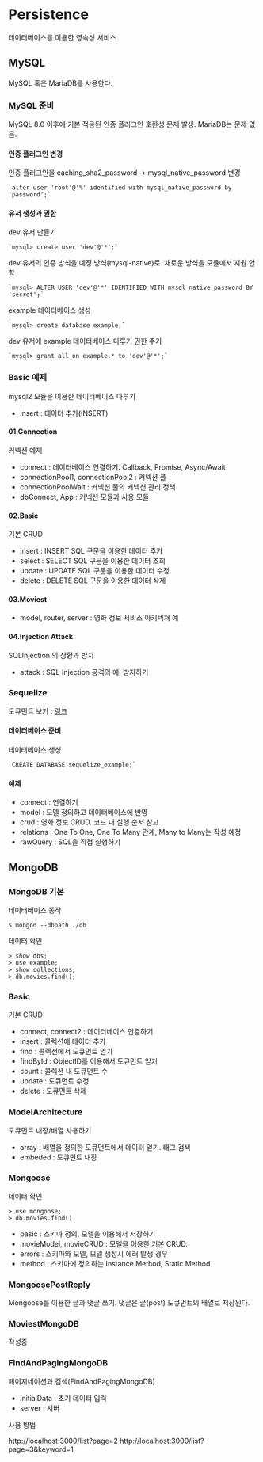 # Persistence

데이터베이스를 이용한 영속성 서비스

## MySQL

MySQL 혹은 MariaDB를 사용한다.

### MySQL 준비

MySQL 8.0 이후에 기본 적용된 인증 플러그인 호환성 문제 발생. MariaDB는 문제 없음.

#### 인증 플러그인 변경

인증 플러그인을 caching_sha2_password -> mysql_native_password 변경

    `alter user 'root'@'%' identified with mysql_native_password by 'password';`

#### 유저 생성과 권한

dev 유저 만들기

    `mysql> create user 'dev'@'*';`

dev 유저의 인증 방식을 예정 방식(mysql-native)로. 새로운 방식을 모듈에서 지원 안함

    `mysql> ALTER USER 'dev'@'*' IDENTIFIED WITH mysql_native_password BY 'secret';`

example 데이터베이스 생성

    `mysql> create database example;`

dev 유저에 example 데이터베이스 다루기 권한 주기

    `mysql> grant all on example.* to 'dev'@'*';`

### Basic 예제

mysql2 모듈을 이용한 데이터베이스 다루기

- insert : 데이터 추가(INSERT)

#### 01.Connection

커넥션 예제

- connect : 데이터베이스 연결하기. Callback, Promise, Async/Await
- connectionPool1, connectionPool2 : 커넥션 풀
- connectionPoolWait : 커넥션 풀의 커넥션 관리 정책
- dbConnect, App : 커넥션 모듈과 사용 모듈

#### 02.Basic

기본 CRUD

- insert : INSERT SQL 구문을 이용한 데이터 추가
- select : SELECT SQL 구문을 이용한 데이터 조회
- update : UPDATE SQL 구문을 이용한 데이터 수정
- delete : DELETE SQL 구문을 이용한 데이터 삭제

#### 03.Moviest

- model, router, server : 영화 정보 서비스 아키텍쳐 예


#### 04.Injection Attack

SQLInjection 의 상황과 방지

- attack : SQL Injection 공격의 예, 방지하기

### Sequelize

도큐먼트 보기 : [링크](http://docs.sequelizejs.com)

#### 데이터베이스 준비

데이터베이스 생성

    `CREATE DATABASE sequelize_example;`

#### 예제

- connect : 연결하기
- model : 모델 정의하고 데이터베이스에 반영
- crud : 영화 정보 CRUD. 코드 내 실행 순서 참고
- relations : One To One, One To Many 관계, Many to Many는 작성 예정
- rawQuery : SQL을 직접 실행하기


## MongoDB

### MongoDB 기본

데이터베이스 동작

`$ mongod --dbpath ./db`

데이터 확인

```` 
> show dbs;
> use example;
> show collections;
> db.movies.find();
````

### Basic

기본 CRUD

- connect, connect2 : 데이터베이스 연결하기
- insert : 콜렉션에 데이터 추가
- find : 콜렉션에서 도큐먼트 얻기
- findById : ObjectID를 이용해서 도큐먼트 얻기
- count : 콜렉션 내 도큐먼트 수
- update : 도큐먼트 수정
- delete : 도큐먼트 삭제

### ModelArchitecture

도큐먼트 내장/배열 사용하기

- array : 배열을 정의한 도큐먼트에서 데이터 얻기. 태그 검색
- embeded : 도큐먼트 내장

### Mongoose

데이터 확인
````
> use mongoose;
> db.movies.find()
````
- basic : 스키마 정의, 모델을 이용해서 저장하기
- movieModel, movieCRUD : 모델을 이용한 기본 CRUD. 
- errors : 스키마와 모델, 모델 생성시 에러 발생 경우
- method : 스키마에 정의하는 Instance Method, Static Method

### MongoosePostReply

Mongoose를 이용한 글과 댓글 쓰기. 댓글은 글(post) 도큐먼트의 배열로 저장된다.

### MoviestMongoDB

작성중


### FindAndPagingMongoDB

페이지네이션과 검색(FindAndPagingMongoDB)

- initialData : 초기 데이터 입력
- server : 서버

사용 방법

http://localhost:3000/list?page=2
http://localhost:3000/list?page=3&keyword=1
